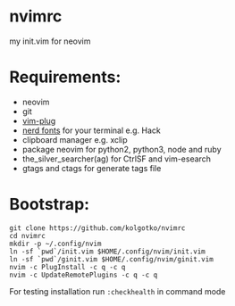# nvimrc
my init.vim for neovim

# Requirements:
* neovim
* git
* [vim-plug](https://github.com/junegunn/vim-plug#neovim)
* [nerd fonts](https://github.com/ryanoasis/nerd-fonts) for your terminal e.g. Hack
* clipboard manager e.g. xclip
* package neovim for python2, python3, node and ruby
* the_silver_searcher(ag) for CtrlSF and vim-esearch
* gtags and ctags for generate tags file

# Bootstrap:
```
git clone https://github.com/kolgotko/nvimrc
cd nvimrc
mkdir -p ~/.config/nvim
ln -sf `pwd`/init.vim $HOME/.config/nvim/init.vim
ln -sf `pwd`/ginit.vim $HOME/.config/nvim/ginit.vim
nvim -c PlugInstall -c q -c q
nvim -c UpdateRemotePlugins -c q -c q
```

For testing installation run `:checkhealth` in command mode
